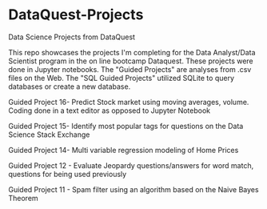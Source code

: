 # DataQuest-Projects
Data Science Projects from DataQuest

This repo showcases the projects I'm completing for the Data Analyst/Data Scientist program in the on line bootcamp Dataquest. These projects were done in Jupyter notebooks.  The "Guided Projects" are analyses from .csv files on the Web. The "SQL Guided Projects" utilized SQLite to query databases or create a new database.

Guided Project 16- Predict Stock market using moving averages, volume.  Coding done in a text editor as opposed to Jupyter Notebook

Guided Project 15- Identify most popular tags for questions on the Data Science Stack Exchange

Guided Project 14- Multi variable regression modeling of Home Prices

Guided Project 12 - Evaluate Jeopardy questions/answers for word match, questions for being used previously

Guided Project 11 - Spam filter using an algorithm based on the Naive Bayes Theorem 
